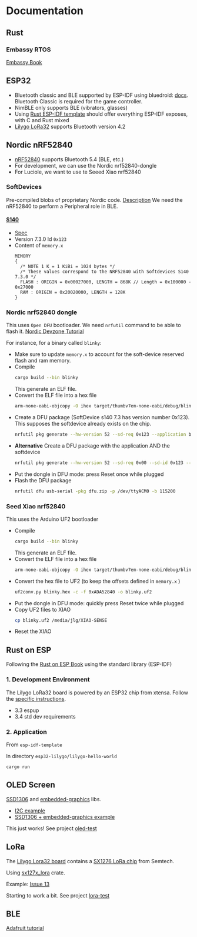 # Documentation

## Rust
### Embassy RTOS
[Embassy Book](https://embassy.dev/book/dev/index.html)

## ESP32
* Bluetooth classic and BLE supported by ESP-IDF using bluedroid: [docs](https://docs.espressif.com/projects/esp-idf/en/latest/esp32/api-reference/bluetooth/index.html). Bluetooth Classic is required for the game controller.
* NimBLE only supports BLE (vibrators, glasses)
* Using [Rust ESP-IDF template](https://github.com/esp-rs/esp-idf-template) should offer everything ESP-IDF exposes, with C and Rust mixed
* [Lilygo LoRa32](https://www.lilygo.cc/products/lora3) supports Bluetooth version 4.2

## Nordic nRF52840
* [nRF52840](https://www.nordicsemi.com/Products/nRF52840) supports Bluetooth 5.4 (BLE, etc.)
* For development, we can use the Nordic nrf52840-dongle
* For Luciole, we want to use te Seeed Xiao nrf52840 

### SoftDevices
Pre-compiled blobs of proprietary Nordic code. [Description](https://infocenter.nordicsemi.com/topic/ug_gsg_ses/UG/gsg/softdevices.html)
We need the nRF52840 to perform a Peripheral role in BLE.

#### [S140](https://infocenter.nordicsemi.com/topic/struct_nrf52/struct/s140.html)
* [Spec](https://infocenter.nordicsemi.com/pdf/S140_SDS_v2.1.pdf)
* Version 7.3.0 Id `0x123`
* Content of `memory.x`
    ```
    MEMORY
    {
      /* NOTE 1 K = 1 KiBi = 1024 bytes */
      /* These values correspond to the NRF52840 with Softdevices S140 7.3.0 */
      FLASH : ORIGIN = 0x00027000, LENGTH = 868K // Length = 0x100000 - 0x27000
      RAM : ORIGIN = 0x20020000, LENGTH = 128K
    }
    ```

### Nordic nrf52840 dongle
This uses `Open DFU` bootloader. We need `nrfutil` command to be able to flash it.
[Nordic Devzone Tutorial](https://devzone.nordicsemi.com/guides/short-range-guides/b/getting-started/posts/nrf52840-dongle-programming-tutorial)

For instance, for a binary called `blinky`:

* Make sure to update `memory.x` to account for the soft-device reserved flash and ram memory.
* Compile
    ```bash
    cargo build --bin blinky
    ```
    This generate an ELF file.
* Convert the ELF file into a hex file
    ```bash
    arm-none-eabi-objcopy -O ihex target/thumbv7em-none-eabi/debug/blinky blinky.hex
    ```
* Create a DFU package (SoftDevice s140 7.3 has version number 0x123). This supposes the softdevice already exists on the chip.
    ```bash
    nrfutil pkg generate --hw-version 52 --sd-req 0x123 --application blinky.hex --application-version 0 dfu.zip
    ```
* **Alternative** Create a DFU package with the application AND the softdevice
    ```bash
    nrfutil pkg generate --hw-version 52 --sd-req 0x00 --sd-id 0x123 --application blinky.hex --application-version 0 --softdevice s140_nrf52_7.3.0_softdevice.hex dfu.zip
    ```
* Put the dongle in DFU mode: press Reset once while plugged
* Flash the DFU package
    ```bash
    nrfutil dfu usb-serial -pkg dfu.zip -p /dev/ttyACM0 -b 115200
    ```

### Seed Xiao nrf52840
This uses the Arduino UF2 bootloader

* Compile
    ```bash
    cargo build --bin blinky
    ```
    This generate an ELF file.
* Convert the ELF file into a hex file
    ```bash
    arm-none-eabi-objcopy -O ihex target/thumbv7em-none-eabi/debug/blinky blinky.hex
    ```
* Convert the hex file to UF2 (to keep the offsets defined in `memory.x` )
    ```bash
    uf2conv.py blinky.hex -c -f 0xADA52840 -o blinky.uf2
    ```
* Put the dongle in DFU mode: quickly press Reset twice while plugged
* Copy UF2 files to XIAO
    ```bash
    cp blinky.uf2 /media/jlg/XIAO-SENSE
    ```
* Reset the XIAO


## Rust on ESP
Following the [Rust on ESP Book](https://esp-rs.github.io/book/introduction.html) using the standard library (ESP-IDF)

### 1. Development Environment
The Lilygo LoRa32 board is powered by an ESP32 chip from xtensa. Follow the [specific instructions](https://esp-rs.github.io/book/installation/riscv-and-xtensa.html).

* 3.3 espup
* 3.4 std dev requirements

### 2. Application
From `esp-idf-template`

In directory `esp32-lilygo/lilygo-hello-world`

`cargo run`

## OLED Screen
[SSD1306](https://docs.rs/ssd1306/latest/ssd1306/) and [embedded-graphics](https://docs.rs/embedded-graphics/latest/embedded_graphics/) libs.

* [I2C example](https://github.com/esp-rs/std-training/blob/main/advanced/i2c-sensor-reading/examples/part_1.rs)
* [SSD1306 + embedded-graphics example](https://github.com/jamwaffles/ssd1306/blob/master/examples/text_i2c.rs)

This just works! See project [oled-test](https://github.com/luciole-freeflight/rust-oled-test)

## LoRa
The [Lilygo Lora32 board](https://www.lilygo.cc/products/lora3) contains a [SX1276 LoRa chip](https://www.semtech.com/products/wireless-rf/lora-connect/sx1276) from Semtech.

Using [sx127x_lora](https://docs.rs/sx127x_lora/latest/sx127x_lora/) crate.

Example: [Issue 13](https://github.com/mr-glt/sx127x_lora/issues/13)

Starting to work a bit. See project [lora-test](https://github.com/luciole-freeflight/rust-lora-test)

## BLE

[Adafruit tutorial](https://learn.adafruit.com/introduction-to-bluetooth-low-energy)
